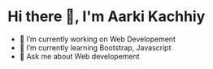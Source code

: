 # Hi there 👋, I'm Aarki Kachhiy




- 🔭 I’m currently working on Web Developement
- 🌱 I’m currently learning Bootstrap, Javascript
- 💬 Ask me about Web developement


